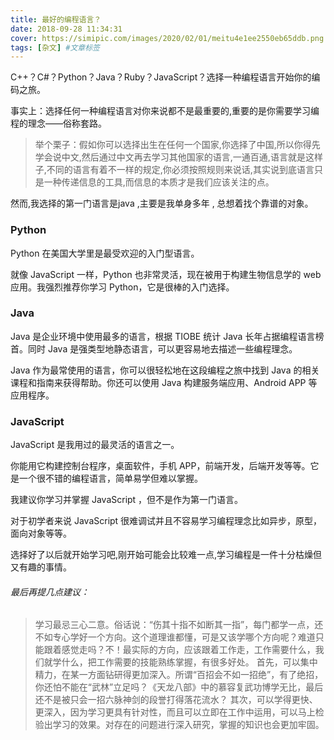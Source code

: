 ```yaml
---
title: 最好的编程语言？
date: 2018-09-28 11:34:31
cover: https://simipic.com/images/2020/02/01/meitu4e1ee2550eb65ddb.png
tags: [杂文] #文章标签
---
```

C++？C#？Python？Java？Ruby？JavaScript？选择一种编程语言开始你的编码之旅。

事实上：选择任何一种编程语言对你来说都不是最重要的,重要的是你需要学习编程的理念——俗称套路。

>举个栗子：假如你可以选择出生在任何一个国家,你选择了中国,所以你得先学会说中文,然后通过中文再去学习其他国家的语言,一通百通,语言就是这样子,不同的语言有着不一样的规定,你必须按照规则来说话,其实说到底语言只是一种传递信息的工具,而信息的本质才是我们应该关注的点。

然而,我选择的第一门语言是java ,主要是我单身多年 , 总想着找个靠谱的对象。

### Python
Python 在美国大学里是最受欢迎的入门型语言。

就像 JavaScript 一样，Python 也非常灵活，现在被用于构建生物信息学的 web 应用。我强烈推荐你学习 Python，它是很棒的入门选择。

### Java
Java 是企业环境中使用最多的语言，根据 TIOBE 统计 Java 长年占据编程语言榜首。同时 Java 是强类型地静态语言，可以更容易地去描述一些编程理念。

Java 作为最常使用的语言，你可以很轻松地在这段编程之旅中找到 Java 的相关课程和指南来获得帮助。你还可以使用 Java 构建服务端应用、Android APP 等应用程序。

### JavaScript
JavaScript 是我用过的最灵活的语言之一。

你能用它构建控制台程序，桌面软件，手机 APP，前端开发，后端开发等等。它是一个很不错的编程语言，简单易学但难以掌握。

我建议你学习并掌握 JavaScript ，但不是作为第一门语言。

对于初学者来说 JavaScript 很难调试并且不容易学习编程理念比如异步，原型，面向对象等等。

选择好了以后就开始学习吧,刚开始可能会比较难一点,学习编程是一件十分枯燥但又有趣的事情。


###### 最后再提几点建议：

>学习最忌三心二意。俗话说：“伤其十指不如断其一指”，每门都学一点，还不如专心学好一个方向。这个道理谁都懂，可是又该学哪个方向呢？难道只能跟着感觉走吗？不！最实际的方向，应该跟着工作走，工作需要什么，我们就学什么，把工作需要的技能熟练掌握，有很多好处。
首先，可以集中精力，在某一方面钻研得更加深入。所谓“百招会不如一招绝”，有了绝招，你还怕不能在“武林”立足吗？《天龙八部》中的慕容复武功博学无比，最后还不是被只会一招六脉神剑的段誉打得落花流水？
其次，可以学得更快、更深入，因为学习更具有针对性，而且可以立即在工作中运用，可以马上检验出学习的效果。对存在的问题进行深入研究，掌握的知识也会更加牢固。


















